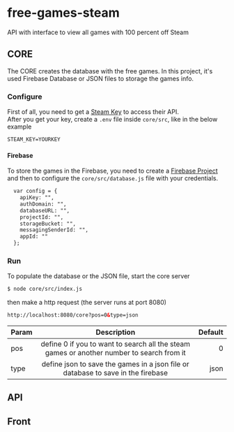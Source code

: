 # free-games-steam
API with interface to view all games with 100 percent off Steam

## CORE
The CORE creates the database with the free games. In this project, it's used Firebase Database or JSON files to storage the games info.

### Configure
First of all, you need to get a [Steam Key](https://steamcommunity.com/dev/apikey) to access their API.  
After you get your key, create a `.env` file inside `core/src`, like in the below example  

```html
STEAM_KEY=YOURKEY
```

#### Firebase
To store the games in the Firebase, you need to create a [Firebase Project](https://firebase.google.com/?hl=pt-br) and then to configure the `core/src/database.js` file with your credentials.  

```html
  var config = {
    apiKey: "",
    authDomain: "",
    databaseURL: "",
    projectId: "",
    storageBucket: "",
    messagingSenderId: "",
    appId: ""
  };
```

### Run

To populate the database or the JSON file, start the core server  
```html
$ node core/src/index.js
```
then make a http request (the server runs at port 8080)

```html
http://localhost:8080/core?pos=0&type=json
```

| Param        | Description           | Default  |
| ------------- |:-------------:| -----:|
| pos    | define 0 if you to want to search all the steam games or another number to search from it  | 0 |
| type     | define json to save the games in a json file or database to save in the firebase      |   json |


## API


## Front

